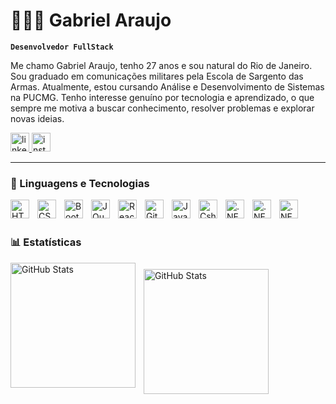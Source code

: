 # 👨🏽‍💻 Gabriel Araujo

**`Desenvolvedor FullStack`**

Me chamo Gabriel Araujo, tenho 27 anos e sou natural do Rio de Janeiro. Sou graduado em comunicações militares pela Escola de Sargento das Armas. Atualmente, estou cursando Análise e Desenvolvimento de Sistemas na PUCMG. Tenho interesse genuíno por tecnologia e aprendizado, o que sempre me motiva a buscar conhecimento, resolver problemas e explorar novas ideias.

<p align="left">
    <a href="https://www.linkedin.com/in/gabrielslaraujo">
        <img 
            alt="linkedin logo" 
            title="linkedin logo" 
            src="https://cdn-icons-png.flaticon.com/512/174/174857.png" style="width:30px; height: 30px"
        />
    </a>
    <a href="https://www.instagram.com/araujogaabriel_/)">
        <img 
            alt="instagram logo" 
            title="instagram logo" 
            src="https://brunopalmahidroponia.com.br/wp-content/uploads/2020/07/logo-instagram-png-fundo-transparente.png" style="width:30px; height: 30px"
        />
    </a>
</p>

---

### 🤖 Linguagens e Tecnologias

<img 
    align="left" 
    alt="HTML"
    title="HTML" 
    width="30px" 
    style="padding-right: 10px;" 
    src="https://cdn.jsdelivr.net/gh/devicons/devicon@latest/icons/html5/html5-original.svg" 
/>
<img 
    align="left" 
    alt="CSS" 
    title="CSS"
    width="30px" 
    style="padding-right: 10px;" 
    src="https://cdn.jsdelivr.net/gh/devicons/devicon@latest/icons/css3/css3-original.svg" 
/>
<img 
    align="left" 
    alt="Bootstrap"
    title="Bootstrap" 
    width="30px" 
    style="padding-right: 10px;" 
    src="https://cdn.jsdelivr.net/gh/devicons/devicon@latest/icons/bootstrap/bootstrap-original.svg" 
/>
<img 
    align="left" 
    alt="JQuery" 
    title="JQuery"
    width="30px" 
    style="padding-right: 10px;" 
    src="https://cdn.jsdelivr.net/gh/devicons/devicon@latest/icons/jquery/jquery-original.svg" 
/>
<img 
    align="left" 
    alt="React"
    title="React" 
    width="30px" 
    style="padding-right: 10px;" 
    src="https://cdn.jsdelivr.net/gh/devicons/devicon@latest/icons/react/react-original.svg" 
/>
<img 
    align="left" 
    alt="Git" 
    title="Git"
    width="30px" 
    style="padding-right: 10px;" 
    src="https://cdn.jsdelivr.net/gh/devicons/devicon@latest/icons/git/git-original.svg" 
/>
<img 
    align="left" 
    alt="JavaScript" 
    title="JavaScript"
    width="30px" 
    style="padding-right: 10px;" 
    src="https://cdn.jsdelivr.net/gh/devicons/devicon@latest/icons/javascript/javascript-original.svg" 
/>
<img 
    align="left" 
    alt="Csharp" 
    title="Csharp"
    width="30px" 
    style="padding-right: 10px;" 
    src="https://cdn.jsdelivr.net/gh/devicons/devicon@latest/icons/csharp/csharp-original.svg" 
/>
<img 
    align="left" 
    alt=".NET" 
    title=".NET"
    width="30px" 
    style="padding-right: 10px;" 
    src="https://cdn.jsdelivr.net/gh/devicons/devicon@latest/icons/dot-net/dot-net-original.svg" 
/>
<img 
    align="left" 
    alt=".NET" 
    title=".NET"
    width="30px" 
    style="padding-right: 10px;" 
    src="https://cdn.jsdelivr.net/gh/devicons/devicon@latest/icons/mysql/mysql-plain-wordmark.svg" 
/>
<img 
    align="left" 
    alt=".NET" 
    title=".NET"
    width="30px" 
    style="padding-right: 10px;" 
    src="https://cdn.jsdelivr.net/gh/devicons/devicon@latest/icons/postgresql/postgresql-original.svg" 
/>

<br/>
<br/>

### 📊 Estatísticas
<p>
  <img 
    align="left" 
    alt="GitHub Stats" 
    width="200"
    height="200" 
    style="padding-right: 10px;" 
    src="https://github-readme-stats.vercel.app/api?username=gabrielaaraujodev&show_icons=true&theme=dark&include_all_commits=true" 
  />

<img 
      align="left" 
      alt="GitHub Stats" 
      height="200"
      style="margin-top: 10px"
      src="https://github-readme-stats.vercel.app/api/top-langs/?username=gabrielaaraujodev&theme=dark&layout=compact&custom_title=Technologies&langs_count=11" 
  />
</p>
